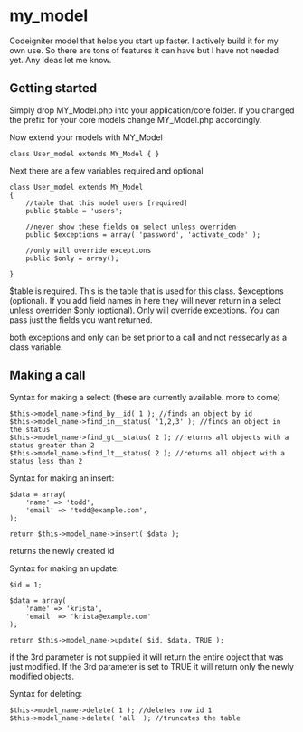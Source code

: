 my_model
========

Codeigniter model that helps you start up faster. I actively build it for my own use. 
So there are tons of features it can have but I have not needed yet. Any ideas let me know.


Getting started
---------------

Simply drop MY_Model.php into your application/core folder. 
If you changed the prefix for your core models change MY_Model.php accordingly.

Now extend your models with MY_Model

```
class User_model extends MY_Model { }
```

Next there are a few variables required and optional
```
class User_model extends MY_Model
{
	//table that this model users [required]
	public $table = 'users';

	//never show these fields on select unless overriden
	public $exceptions = array( 'password', 'activate_code' );

	//only will override exceptions
	public $only = array();	
	
}
```

$table is required. This is the table that is used for this class.
$exceptions (optional). If you add field names in here they will never return in a select unless overriden
$only (optional). Only will override exceptions. You can pass just the fields you want returned. 

both exceptions and only can be set prior to a call and not nessecarly as a class variable.

Making a call
-------------

Syntax for making a select:
(these are currently available. more to come)
```
$this->model_name->find_by__id( 1 ); //finds an object by id
$this->model_name->find_in__status( '1,2,3' ); //finds an object in the status
$this->model_name->find_gt__status( 2 ); //returns all objects with a status greater than 2
$this->model_name->find_lt__status( 2 ); //returns all object with a status less than 2
```

Syntax for making an insert:
```
$data = array(
	'name' => 'todd',
	'email' => 'todd@example.com',
);

return $this->model_name->insert( $data );
```
returns the newly created id

Syntax for making an update:
```
$id = 1;

$data = array(
	'name' => 'krista',
	'email' => 'krista@example.com'
);

return $this->model_name->update( $id, $data, TRUE );
```

if the 3rd parameter is not supplied it will return the entire object that was just modified.
If the 3rd parameter is set to TRUE it will return only the newly modified objects.

Syntax for deleting:
```
$this->model_name->delete( 1 ); //deletes row id 1
$this->model_name->delete( 'all' ); //truncates the table
```








